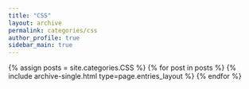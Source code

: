 ```yaml
---
title: "CSS"
layout: archive
permalink: categories/css
author_profile: true
sidebar_main: true
---
```


{% assign posts = site.categories.CSS %}
{% for post in posts %} {% include archive-single.html type=page.entries_layout %} {% endfor %}